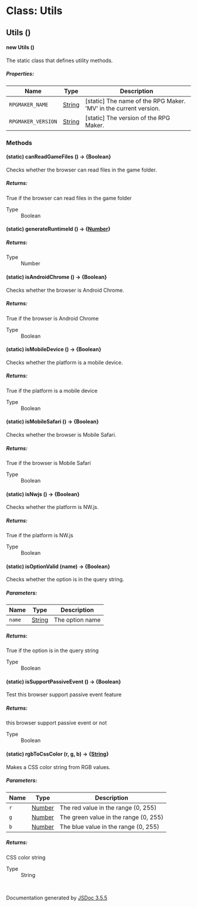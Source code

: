 # Class: Utils

## Utils ()

#### new Utils ()

The static class that defines utility methods.

##### Properties:

| Name | Type | Description |
| --- | --- | --- |
| `RPGMAKER_NAME` | [String](String.md) | [static] The name of the RPG Maker. 'MV' in the current version. |
| `RPGMAKER_VERSION` | [String](String.md) | [static] The version of the RPG Maker. |

<dl>
</dl>

### Methods

#### (static) canReadGameFiles () → {Boolean}

Checks whether the browser can read files in the game folder.
<dl>
</dl>

##### Returns:

True if the browser can read files in the game folder
<dl>
                <dt> Type </dt>
                <dd>
                    <span>Boolean</span>
                </dd>
            </dl>

#### (static) generateRuntimeId () → {[Number](Number.md)}

<dl>
</dl>

##### Returns:

<dl>
                <dt> Type </dt>
                <dd>
                    <span><a>Number</a></span>
                </dd>
            </dl>

#### (static) isAndroidChrome () → {Boolean}

Checks whether the browser is Android Chrome.
<dl>
</dl>

##### Returns:

True if the browser is Android Chrome
<dl>
                <dt> Type </dt>
                <dd>
                    <span>Boolean</span>
                </dd>
            </dl>

#### (static) isMobileDevice () → {Boolean}

Checks whether the platform is a mobile device.
<dl>
</dl>

##### Returns:

True if the platform is a mobile device
<dl>
                <dt> Type </dt>
                <dd>
                    <span>Boolean</span>
                </dd>
            </dl>

#### (static) isMobileSafari () → {Boolean}

Checks whether the browser is Mobile Safari.
<dl>
</dl>

##### Returns:

True if the browser is Mobile Safari
<dl>
                <dt> Type </dt>
                <dd>
                    <span>Boolean</span>
                </dd>
            </dl>

#### (static) isNwjs () → {Boolean}

Checks whether the platform is NW.js.
<dl>
</dl>

##### Returns:

True if the platform is NW.js
<dl>
                <dt> Type </dt>
                <dd>
                    <span>Boolean</span>
                </dd>
            </dl>

#### (static) isOptionValid (name) → {Boolean}

Checks whether the option is in the query string.

##### Parameters:

| Name | Type | Description |
| --- | --- | --- |
| `name` | [String](String.md) | The option name |

<dl>
</dl>

##### Returns:

True if the option is in the query string
<dl>
                <dt> Type </dt>
                <dd>
                    <span>Boolean</span>
                </dd>
            </dl>

#### (static) isSupportPassiveEvent () → {Boolean}

Test this browser support passive event feature
<dl>
</dl>

##### Returns:

this browser support passive event or not
<dl>
                <dt> Type </dt>
                <dd>
                    <span>Boolean</span>
                </dd>
            </dl>

#### (static) rgbToCssColor (r, g, b) → {[String](String.md)}

Makes a CSS color string from RGB values.

##### Parameters:

| Name | Type | Description |
| --- | --- | --- |
| `r` | [Number](Number.md) | The red value in the range (0, 255) |
| `g` | [Number](Number.md) | The green value in the range (0, 255) |
| `b` | [Number](Number.md) | The blue value in the range (0, 255) |

<dl>
</dl>

##### Returns:

CSS color string
<dl>
                <dt> Type </dt>
                <dd>
                    <span><a>String</a></span>
                </dd>
            </dl>
 <br>

  Documentation generated by [JSDoc 3.5.5](https://github.com/jsdoc3/jsdoc)
